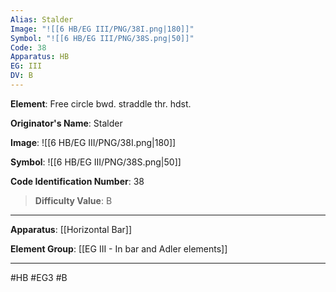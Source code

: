 ```yaml
---
Alias: Stalder
Image: "![[6 HB/EG III/PNG/38I.png|180]]"
Symbol: "![[6 HB/EG III/PNG/38S.png|50]]"
Code: 38
Apparatus: HB
EG: III
DV: B
---
```

**Element**: Free circle bwd. straddle thr. hdst.

**Originator's Name**: Stalder

**Image**:
![[6 HB/EG III/PNG/38I.png|180]]

**Symbol**:
![[6 HB/EG III/PNG/38S.png|50]]

**Code Identification Number**: 38

>**Difficulty Value**: B

___
**Apparatus**: [[Horizontal Bar]]

**Element Group**: [[EG III - In bar and Adler elements]]
___
#HB #EG3 #B
